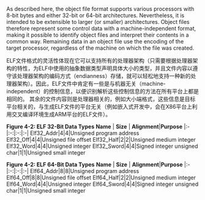 As described here, the object file format supports various processors with 8-bit bytes and either 32-bit or 64-bit architectures. Nevertheless, it is intended to be extensible to larger (or smaller) architectures. Object files therefore represent some control data with a machine-independent format, making it possible to identify object files and interpret their contents in a common way. Remaining data in an object file use the encoding of the target processor, regardless of the machine on which the file was created.

ELF文件格式的灵活性体现在它可以支持所有的处理器架构（只需要根据处理器架构的特性，为ELF中使用的抽象数据类型声明具体大小的类型，并且文件内容以遵守该处理器架构的编码方式（endianness）存储，就可以轻松地支持一种新的处理器架构）。因此，ELF文件中肯定有一些是与机器无关（machine-independent）的控制信息，以便识别解析这些控制信息的方法在所有平台上都是相同的。 其余的文件内容则是处理器相关的，例如大小端格式，这些信息是目标平台相关的，与生成ELF文件的平台无关（例如嵌入式开发中，会在X86平台上利用交叉编译环境生成ARM平台的ELF文件）。

**Figure 4-2: ELF 32-Bit Data Types**
**Name** | **Size** | **Alignment**|**Purpose** 
|:-|:-:|:-:|:-|
Elf32_Addr|4|4|Unsigned program address
Elf32_Off|4|4|Unsigned file offset
Elf32_Half|2|2|Unsigned medium integer
Elf32_Word|4|4|Unsigned integer
Elf32_Sword|4|4|Signed integer
unsigned char|1|1|Unsigned small integer


**Figure 4-2: ELF 64-Bit Data Types**
**Name** | **Size** | **Alignment**|**Purpose** 
|:-|:-:|:-:|:-|
Elf64_Addr|8|8|Unsigned program address
Elf64_Off|8|8|Unsigned file offset
Elf64_Half|2|2|Unsigned medium integer
Elf64_Word|4|4|Unsigned integer
Elf64_Sword|4|4|Signed integer
unsigned char|1|1|Unsigned small integer
